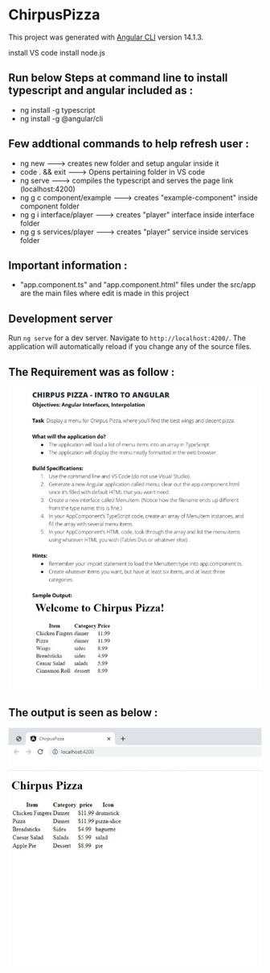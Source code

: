 # ChirpusPizza

This project was generated with [Angular CLI](https://github.com/angular/angular-cli) version 14.1.3.

install VS code
install node.js

## Run below Steps at command line to install typescript and angular included as : 
- ng install -g typescript
- ng install -g @angular/cli

## Few addtional commands to help refresh user :
- ng new <folder name>        ---> creates new folder and setup angular inside it 
- code . && exit              ---> Opens pertaining folder in VS code
- ng serve                    ---> compiles the typescript and serves the page link (localhost:4200)
- ng g c component/example    ---> creates "example-component" inside component folder
- ng g i interface/player     ---> creates "player" interface inside interface folder
- ng g s services/player      ---> creates "player" service inside services folder

## Important information :
- "app.component.ts" and  "app.component.html"  files under the src/app  are the main files where edit is made in this project

## Development server

Run `ng serve` for a dev server. Navigate to `http://localhost:4200/`. The application will automatically reload if you change any of the source files.

## The Requirement was as follow : 

![Screenshot of Requirements](src/assets/images/Requirements.JPG)

## The output is seen as below :

![Screenshot of Outcome](src/assets/images/Outcome.jpg)